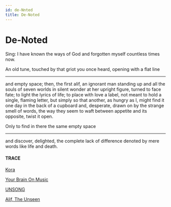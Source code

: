 ```yaml
---
id: de-Nnted
title: De-Noted 
---
```


# De-Noted

Sing: I have known the ways of God
and forgotten myself
countless times now.

An old tune, touched
by that griot you once heard,
opening with a flat line
_________________
and empty space;
then, the first alif,
an ignorant man standing up
and all the souls of seven worlds
in silent wonder
at her upright figure,
turned to face fate;
to light the lyrics of life;
to place with love
a label, not meant to hold
a single, flaming letter,
but simply so that
another, as hungry as I,
might find it one day
in the back of a cupboard
and, desperate, drawn on
by the strange smell of words,
the way they seem to waft between
appetite and its opposite,
twist it open.

Only to find in there
the same empty space
_________________
and discover, delighted,
the complete lack of difference
denoted by mere words
like life and death.


#### TRACE

[Kora](https://www.youtube.com/watch?v=BQCKm8lBTI4 "Ali Farka Touré & Toumani Diabaté")

[Your Brain On Music](https://www.goodreads.com/book/show/141565.This_Is_Your_Brain_on_Music)

[UNSONG](http://unsongbook.com/)

[Alif, The Unseen](https://www.goodreads.com/book/show/13239822-alif-the-unseen)
